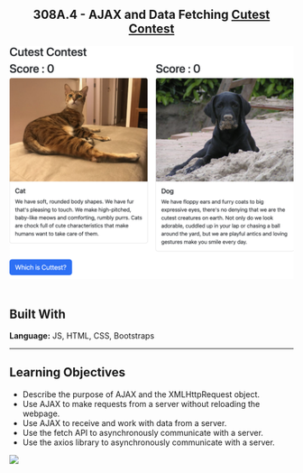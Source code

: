 
<h2 align="center">
  308A.4 - AJAX and Data Fetching
  <a href="https://hannah-moon.github.io/21_JS_CatnDog_AJAX-and-Data-Fetching/" target="_blank">Cutest Contest</a>
</h2>

<div align="center">
  <img alt="Demo" src="dogncat.png">
</div>

<br/>



## Built With

**Language:** JS, HTML, CSS, Bootstraps



---
## Learning Objectives

- Describe the purpose of AJAX and the XMLHttpRequest object.
- Use AJAX to make requests from a server without reloading the webpage.
- Use AJAX to receive and work with data from a server.
- Use the fetch API to asynchronously communicate with a server.
- Use the axios library to asynchronously communicate with a server.

<img src="https://i.imgur.com/VqMhmBL.png">

